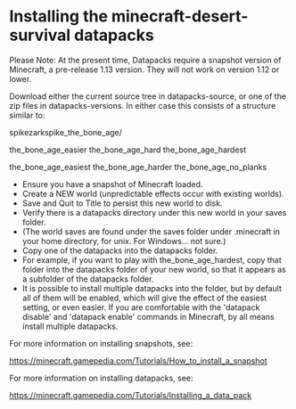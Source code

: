 # Installing the minecraft-desert-survival datapacks

Please Note: At the present time, Datapacks require a snapshot version of Minecraft, a pre-release 1.13 version. They will not work on version 1.12 or lower. 


Download either the current source tree in datapacks-source, or one of the
zip files in datapacks-versions. In either case this consists of a structure similar to:

spikezarkspike_the_bone_age/

the_bone_age_easier   the_bone_age_hard    the_bone_age_hardest

the_bone_age_easiest  the_bone_age_harder  the_bone_age_no_planks

* Ensure you have a snapshot of Minecraft loaded.
* Create a NEW world (unpredictable effects occur with existing worlds).
* Save and Quit to Title to persist this new world to disk.
* Verify there is a datapacks directory under this new world in your saves folder.
* (The world saves are found under the saves folder under .minecraft in your home directory, for unix. For Windows... not sure.) 
* Copy one of the datapacks into the datapacks folder. 
* For example, if you want to play with the_bone_age_hardest, copy that folder into the datapacks folder of your new world, so that it appears as a subfolder of the datapacks folder. 
* It is possible to install multiple datapacks into the folder, but by default all of them will be enabled, which will give the effect of the easiest setting, or even easier. If you are comfortable with the 'datapack disable' and 'datapack enable' commands in Minecraft, by all means install multiple datapacks. 

For more information on installing snapshots, see:

https://minecraft.gamepedia.com/Tutorials/How_to_install_a_snapshot

For more information on installing datapacks, see:

https://minecraft.gamepedia.com/Tutorials/Installing_a_data_pack






